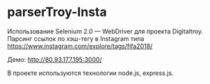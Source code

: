 # parserTroy-Insta
Использование Selenium 2.0 — WebDriver для проекта Digitaltroy. Парсинг ссылок по хэш-тегу в Instagram типа https://www.instagram.com/explore/tags/fifa2018/

Демо: http://80.93.177.195:3000/ 

В проекте используются технологии node.js, express.js.
